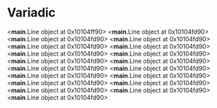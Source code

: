 # Variadic

<__main__.Line object at 0x10104ff90>
<__main__.Line object at 0x10104fd90>
<__main__.Line object at 0x10104fd90>
<__main__.Line object at 0x10104fd90>
<__main__.Line object at 0x10104fd90>
<__main__.Line object at 0x10104fd90>
<__main__.Line object at 0x10104fd90>
<__main__.Line object at 0x10104fd90>
<__main__.Line object at 0x10104fd90>
<__main__.Line object at 0x10104fd90>
<__main__.Line object at 0x10104fd90>
<__main__.Line object at 0x10104fd90>
<__main__.Line object at 0x10104fd90>
<__main__.Line object at 0x10104fd90>
<__main__.Line object at 0x10104fd90>
<__main__.Line object at 0x10104fd90>
<__main__.Line object at 0x10104fd90>
<__main__.Line object at 0x10104fd90>
<__main__.Line object at 0x10104fd90>
